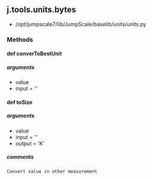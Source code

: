 ## j.tools.units.bytes

- /opt/jumpscale7/lib/JumpScale/baselib/units/units.py

### Methods

#### def converToBestUnit 
##### arguments

- value
- input = ''
#### def toSize 
##### arguments

- value
- input = ''
- output = 'K'

##### comments

```
Convert value in other measurement

```

